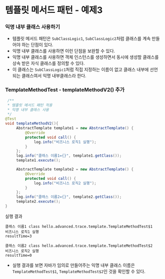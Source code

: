 # 템플릿 메서드 패턴 - 예제3

### 익명 내부 클래스 사용하기

- 템플릿 메서드 패턴은 ``SubClassLogic1``, ``SubClassLogic2``처럼 클래스를 계속 만들어야 하는 단점이 있다.
- 익명 내부 클래스를 사용하면 이런 단점을 보완할 수 있다.
- 익명 내부 클래스를 사용하면 객체 인스턴스를 생성하면서 동시에 생성할 클래스를 상속 받은 자식 클래스를 정의할 수 있다.
- 이 클래스는 ``SubClassLogic1``처럼 직접 지정하는 이름이 없고 클래스 내부에 선언되는 클래스여서 익명 내부클래스라 한다.

### TemplateMethodTest - templateMethodV2() 추가

```java
 /**
 * 템플릿 메서드 패턴 적용
 * 익명 내부 클래스 사용
 */
@Test
void templateMethodV2(){
     AbstractTemplate template1 = new AbstractTemplate() {
         @Override
         protected void call() {
             log.info("비즈니스 로직1 실행");
         }
     };
     log.info("클래스 이름1={}", template1.getClass());
     template1.execute();

     AbstractTemplate template2 = new AbstractTemplate() {
         @Override
         protected void call() {
             log.info("비즈니스 로직2 실행");
         }
     };
     log.info("클래스 이름2={}", template2.getClass());
     template2.execute();
}
```

실행 결과
```text
클래스 이름1 class hello.advanced.trace.template.TemplateMethodTest$1
비즈니스 로직1 실행
resultTime=3

클래스 이름2 class hello.advanced.trace.template.TemplateMethodTest$2
비즈니스 로직2 실행
resultTime=0
```
- 실행 결과를 보면 자바가 임의로 만들어주는 익명 내부 클래스 이름은 ``TemplateMethodTest$1``, 
  ``TemplateMethodTest$2``인 것을 확인할 수 있다.


